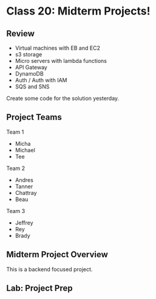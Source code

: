 # Class 20: Midterm Projects!

## Review

* Virtual machines with EB and EC2
* s3 storage
* Micro servers with lambda functions
* API Gateway
* DynamoDB
* Auth / Auth with IAM
* SQS and SNS

Create some code for the solution yesterday.

## Project Teams

Team 1

* Micha
* Michael
* Tee

Team 2

* Andres
* Tanner
* Chattray
* Beau

Team 3

* Jeffrey
* Rey
* Brady

## Midterm Project Overview

This is a backend focused project.

## Lab: Project Prep
